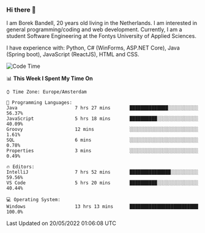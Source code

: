 ### Hi there 👋

I am Borek Bandell, 20 years old living in the Netherlands. I am interested in general programming/coding and web development. Currently, I am a student Software Engineering at the Fontys University of Applied Sciences.

I have experience with: Python, C# (WinForms, ASP.NET Core), Java (Spring boot), JavaScript (ReactJS), HTML and CSS.

<!--START_SECTION:waka-->
![Code Time](http://img.shields.io/badge/Code%20Time-142%20hrs%2018%20mins-blue)

📊 **This Week I Spent My Time On** 

```text
⌚︎ Time Zone: Europe/Amsterdam

💬 Programming Languages: 
Java                     7 hrs 27 mins       ██████████████░░░░░░░░░░░   56.37% 
JavaScript               5 hrs 18 mins       ██████████░░░░░░░░░░░░░░░   40.09% 
Groovy                   12 mins             ░░░░░░░░░░░░░░░░░░░░░░░░░   1.61% 
SQL                      6 mins              ░░░░░░░░░░░░░░░░░░░░░░░░░   0.78% 
Properties               3 mins              ░░░░░░░░░░░░░░░░░░░░░░░░░   0.49%

🔥 Editors: 
IntelliJ                 7 hrs 52 mins       ███████████████░░░░░░░░░░   59.56% 
VS Code                  5 hrs 20 mins       ██████████░░░░░░░░░░░░░░░   40.44%

💻 Operating System: 
Windows                  13 hrs 13 mins      █████████████████████████   100.0%

```


 Last Updated on 20/05/2022 01:06:08 UTC
<!--END_SECTION:waka-->

<!--**tcBorek2002/tcBorek2002** is a ✨ _special_ ✨ repository because its `README.md` (this file) appears on your GitHub profile.

Here are some ideas to get you started:

- 🔭 I’m currently working on ...
- 🌱 I’m currently learning ...
- 👯 I’m looking to collaborate on ...
- 🤔 I’m looking for help with ...
- 💬 Ask me about ...
- 📫 How to reach me: ...
- 😄 Pronouns: ...
- ⚡ Fun fact: ...
-->
